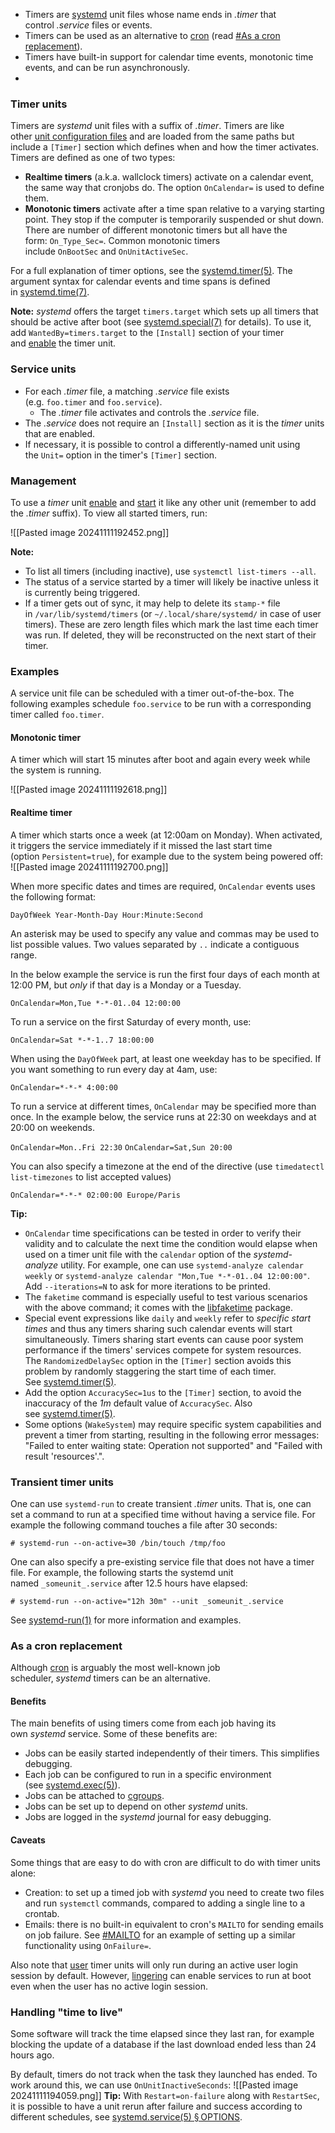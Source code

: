 - Timers are [systemd](https://wiki.archlinux.org/title/Systemd "Systemd") unit files whose name ends in _.timer_ that control _.service_ files or events. 
- Timers can be used as an alternative to [cron](https://wiki.archlinux.org/title/Cron "Cron") (read [#As a cron replacement](https://wiki.archlinux.org/title/Systemd/Timers#As_a_cron_replacement)). 
- Timers have built-in support for calendar time events, monotonic time events, and can be run asynchronously.
- 
### Timer units

Timers are _systemd_ unit files with a suffix of _.timer_. Timers are like other [unit configuration files](https://wiki.archlinux.org/title/Systemd#Writing_unit_files "Systemd") and are loaded from the same paths but include a `[Timer]` section which defines when and how the timer activates. Timers are defined as one of two types:

- **Realtime timers** (a.k.a. wallclock timers) activate on a calendar event, the same way that cronjobs do. The option `OnCalendar=` is used to define them.
- **Monotonic timers** activate after a time span relative to a varying starting point. They stop if the computer is temporarily suspended or shut down. There are number of different monotonic timers but all have the form: `On_Type_Sec=`. Common monotonic timers include `OnBootSec` and `OnUnitActiveSec`.

For a full explanation of timer options, see the [systemd.timer(5)](https://man.archlinux.org/man/systemd.timer.5). The argument syntax for calendar events and time spans is defined in [systemd.time(7)](https://man.archlinux.org/man/systemd.time.7).

**Note:** _systemd_ offers the target `timers.target` which sets up all timers that should be active after boot (see [systemd.special(7)](https://man.archlinux.org/man/systemd.special.7) for details). To use it, add `WantedBy=timers.target` to the `[Install]` section of your timer and [enable](https://wiki.archlinux.org/title/Enable "Enable") the timer unit.

### Service units

- For each _.timer_ file, a matching _.service_ file exists (e.g. `foo.timer` and `foo.service`). 
	- The _.timer_ file activates and controls the _.service_ file. 
- The _.service_ does not require an `[Install]` section as it is the _timer_ units that are enabled. 
- If necessary, it is possible to control a differently-named unit using the `Unit=` option in the timer's `[Timer]` section.

### Management

To use a _timer_ unit [enable](https://wiki.archlinux.org/title/Enable "Enable") and [start](https://wiki.archlinux.org/title/Start "Start") it like any other unit (remember to add the _.timer_ suffix). To view all started timers, run:

![[Pasted image 20241111192452.png]]

**Note:**
- To list all timers (including inactive), use `systemctl list-timers --all`.
- The status of a service started by a timer will likely be inactive unless it is currently being triggered.
- If a timer gets out of sync, it may help to delete its `stamp-*` file in `/var/lib/systemd/timers` (or `~/.local/share/systemd/` in case of user timers). These are zero length files which mark the last time each timer was run. If deleted, they will be reconstructed on the next start of their timer.

### Examples

A service unit file can be scheduled with a timer out-of-the-box. The following examples schedule `foo.service` to be run with a corresponding timer called `foo.timer`.

#### Monotonic timer

A timer which will start 15 minutes after boot and again every week while the system is running.

![[Pasted image 20241111192618.png]]

#### Realtime timer

A timer which starts once a week (at 12:00am on Monday). When activated, it triggers the service immediately if it missed the last start time (option `Persistent=true`), for example due to the system being powered off:
![[Pasted image 20241111192700.png]]

When more specific dates and times are required, `OnCalendar` events uses the following format:

`DayOfWeek Year-Month-Day Hour:Minute:Second`

An asterisk may be used to specify any value and commas may be used to list possible values. Two values separated by `..` indicate a contiguous range.

In the below example the service is run the first four days of each month at 12:00 PM, but _only_ if that day is a Monday or a Tuesday.

`OnCalendar=Mon,Tue *-*-01..04 12:00:00`

To run a service on the first Saturday of every month, use:

`OnCalendar=Sat *-*-1..7 18:00:00`

When using the `DayOfWeek` part, at least one weekday has to be specified. If you want something to run every day at 4am, use:

`OnCalendar=*-*-* 4:00:00`

To run a service at different times, `OnCalendar` may be specified more than once. In the example below, the service runs at 22:30 on weekdays and at 20:00 on weekends.

`OnCalendar=Mon..Fri 22:30`
`OnCalendar=Sat,Sun 20:00`

You can also specify a timezone at the end of the directive (use `timedatectl list-timezones` to list accepted values)

`OnCalendar=*-*-* 02:00:00 Europe/Paris`

**Tip:**

- `OnCalendar` time specifications can be tested in order to verify their validity and to calculate the next time the condition would elapse when used on a timer unit file with the `calendar` option of the _systemd-analyze_ utility. For example, one can use `systemd-analyze calendar weekly` or `systemd-analyze calendar "Mon,Tue *-*-01..04 12:00:00"`. Add `--iterations=N` to ask for more iterations to be printed.
- The `faketime` command is especially useful to test various scenarios with the above command; it comes with the [libfaketime](https://archlinux.org/packages/?name=libfaketime) package.
- Special event expressions like `daily` and `weekly` refer to _specific start times_ and thus any timers sharing such calendar events will start simultaneously. Timers sharing start events can cause poor system performance if the timers' services compete for system resources. The `RandomizedDelaySec` option in the `[Timer]` section avoids this problem by randomly staggering the start time of each timer. See [systemd.timer(5)](https://man.archlinux.org/man/systemd.timer.5).
- Add the option `AccuracySec=1us` to the `[Timer]` section, to avoid the inaccuracy of the _1m_ default value of `AccuracySec`. Also see [systemd.timer(5)](https://man.archlinux.org/man/systemd.timer.5).
- Some options (`WakeSystem`) may require specific system capabilities and prevent a timer from starting, resulting in the following error messages: "Failed to enter waiting state: Operation not supported" and "Failed with result 'resources'.".

### Transient timer units

One can use `systemd-run` to create transient _.timer_ units. That is, one can set a command to run at a specified time without having a service file. For example the following command touches a file after 30 seconds:

`# systemd-run --on-active=30 /bin/touch /tmp/foo`

One can also specify a pre-existing service file that does not have a timer file. For example, the following starts the systemd unit named `_someunit_.service` after 12.5 hours have elapsed:

`# systemd-run --on-active="12h 30m" --unit _someunit_.service`

See [systemd-run(1)](https://man.archlinux.org/man/systemd-run.1) for more information and examples.

### As a cron replacement

Although [cron](https://wiki.archlinux.org/title/Cron "Cron") is arguably the most well-known job scheduler, _systemd_ timers can be an alternative.

#### Benefits

The main benefits of using timers come from each job having its own _systemd_ service. Some of these benefits are:

- Jobs can be easily started independently of their timers. This simplifies debugging.
- Each job can be configured to run in a specific environment (see [systemd.exec(5)](https://man.archlinux.org/man/systemd.exec.5)).
- Jobs can be attached to [cgroups](https://wiki.archlinux.org/title/Cgroups "Cgroups").
- Jobs can be set up to depend on other _systemd_ units.
- Jobs are logged in the _systemd_ journal for easy debugging.

#### Caveats

Some things that are easy to do with cron are difficult to do with timer units alone:

- Creation: to set up a timed job with _systemd_ you need to create two files and run `systemctl` commands, compared to adding a single line to a crontab.
- Emails: there is no built-in equivalent to cron's `MAILTO` for sending emails on job failure. See [#MAILTO](https://wiki.archlinux.org/title/Systemd/Timers#MAILTO) for an example of setting up a similar functionality using `OnFailure=`.

Also note that [user](https://wiki.archlinux.org/title/Systemd/User "Systemd/User") timer units will only run during an active user login session by default. However, [lingering](https://wiki.archlinux.org/title/Systemd/User#Automatic_start-up_of_systemd_user_instances "Systemd/User") can enable services to run at boot even when the user has no active login session.

### Handling "time to live"

Some software will track the time elapsed since they last ran, for example blocking the update of a database if the last download ended less than 24 hours ago.

By default, timers do not track when the task they launched has ended. To work around this, we can use `OnUnitInactiveSeconds`:
![[Pasted image 20241111194059.png]]
**Tip:** With `Restart=on-failure` along with `RestartSec`, it is possible to have a unit rerun after failure and success according to different schedules, see [systemd.service(5) § OPTIONS](https://man.archlinux.org/man/systemd.service.5#OPTIONS).